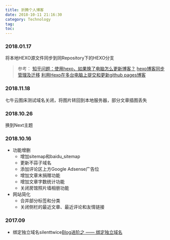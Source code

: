 ```yaml
---
title: 折腾个人博客
date: 2018-10-11 21:16:30
category: Technology
tag: 
toc: 
---
```


<!--more-->

### 2018.01.17
将本地HEXO源文件同步到同Repository下的HEXO分支
> 参考：
[知乎问题：使用hexo，如果换了电脑怎么更新博客？](https://www.zhihu.com/question/21193762)
[hexo博客同步管理及迁移](https://www.jianshu.com/p/fceaf373d797)
[利用Hexo在多台电脑上提交和更新github pages博客](https://www.jianshu.com/p/0b1fccce74e0)


### 2018.11.18
七牛云图床测试域名关闭，将图片转回到本地服务器，部分文章插图丢失

### 2018.10.26
换到Next主题

### 2018.10.16
* 功能增删
    * 增加sitemap和baidu_sitemap
    * 更新不蒜子域名
    * 添加评论区上方Google Adsense广告位
    * 增加文章末捐赠功能
    * 增加文章字数统计功能
    * 关闭房馆照片墙相册功能
* 网站简化
    * 合并部分标签和分类
    * 关闭侧栏的最近文章、最近评论和友情链接

### 2017.09
* 绑定独立域名silenttwice[Blog进阶之 —— 绑定独立域名](/12_Bind_an_independent_domain_name)

